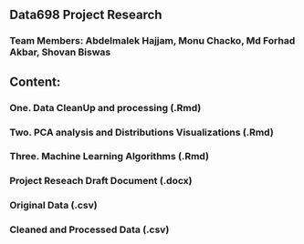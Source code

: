 ## Data698 Project Research

### Team Members: Abdelmalek Hajjam, Monu Chacko, Md Forhad Akbar, Shovan Biswas

## Content:
 
### One. Data CleanUp and processing (.Rmd)

### Two. PCA analysis and Distributions Visualizations (.Rmd)

### Three. Machine Learning Algorithms (.Rmd)

### Project Reseach Draft Document (.docx)

### Original Data (.csv)

### Cleaned and Processed Data (.csv)
